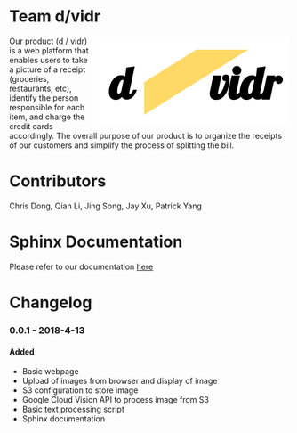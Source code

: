# Team d/vidr 
<img align = "right" src = "code/static/img/logo.png">

Our product (d / vidr) is a web platform that enables users to take a picture of a receipt (groceries, restaurants, etc), identify the person responsible for each item, and charge the credit cards accordingly. The overall purpose of our product is to organize the receipts of our customers and simplify the process of splitting the bill.

# Contributors

Chris Dong, Qian Li, Jing Song, Jay Xu, Patrick Yang

# Sphinx Documentation

Please refer to our documentation [here](https://msds698.github.io/group-assignment-2-dvidr/)

# Changelog

### 0.0.1 - 2018-4-13
#### Added
- Basic webpage
- Upload of images from browser and display of image
- S3 configuration to store image
- Google Cloud Vision API to process image from S3
- Basic text processing script 
- Sphinx documentation